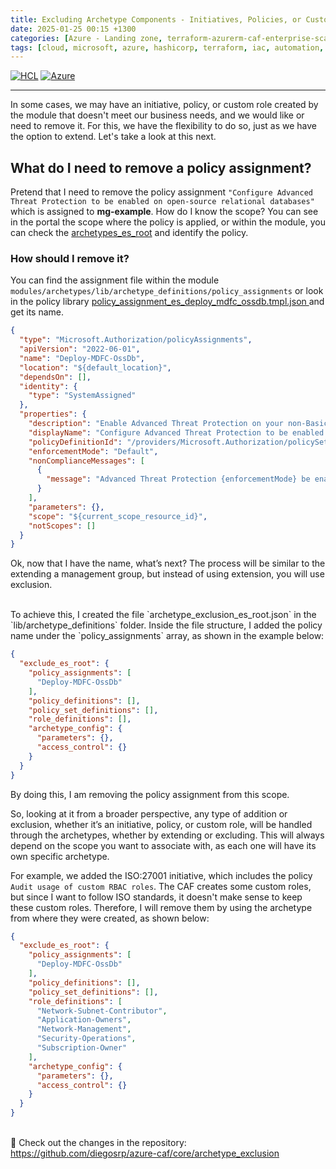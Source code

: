 ```yaml
---
title: Excluding Archetype Components - Initiatives, Policies, or Custom Roles
date: 2025-01-25 00:15 +1300
categories: [Azure - Landing zone, terraform-azurerm-caf-enterprise-scale]
tags: [cloud, microsoft, azure, hashicorp, terraform, iac, automation, infrastructure, security, governance, core, caf, management, policy, enterprise-scale]
---
```


[![HCL](https://img.shields.io/badge/language-HCL-blueviolet)](https://www.terraform.io/)
[![Azure](https://img.shields.io/badge/provider-Azure-blue)](https://registry.terraform.io/providers/hashicorp/azurerm/latest)

---

In some cases, we may have an initiative, policy, or custom role created by the module that doesn't meet our business needs, and we would like or need to remove it. For this, we have the flexibility to do so, just as we have the option to extend. Let's take a look at this next.

## What do I need to remove a policy assignment?
Pretend that I need to remove the policy assignment `"Configure Advanced Threat Protection to be enabled on open-source relational databases"` which is assigned to **mg-example**. How do I know the scope?
You can see in the portal the scope where the policy is applied, or within the module, you can check the <a href="https://github.com/Azure/terraform-azurerm-caf-enterprise-scale/blob/main/modules/archetypes/lib/archetype_definitions/archetype_definition_es_root.tmpl.json" target="_blank">archetypes_es_root</a> and identify the policy.

### How should I remove it?
You can find the assignment file within the module `modules/archetypes/lib/archetype_definitions/policy_assignments` or look in the policy library <a href="https://github.com/Azure/terraform-azurerm-caf-enterprise-scale/blob/main/modules/archetypes/lib/policy_assignments/policy_assignment_es_deploy_mdfc_ossdb.tmpl.json" target="_blank">policy_assignment_es_deploy_mdfc_ossdb.tmpl.json
</a> and get its name.

```json
{
  "type": "Microsoft.Authorization/policyAssignments",
  "apiVersion": "2022-06-01",
  "name": "Deploy-MDFC-OssDb",
  "location": "${default_location}",
  "dependsOn": [],
  "identity": {
    "type": "SystemAssigned"
  },
  "properties": {
    "description": "Enable Advanced Threat Protection on your non-Basic tier open-source relational databases to detect anomalous activities indicating unusual and potentially harmful attempts to access or exploit databases. See https://aka.ms/AzDforOpenSourceDBsDocu.",
    "displayName": "Configure Advanced Threat Protection to be enabled on open-source relational databases",
    "policyDefinitionId": "/providers/Microsoft.Authorization/policySetDefinitions/e77fc0b3-f7e9-4c58-bc13-cb753ed8e46e",
    "enforcementMode": "Default",
    "nonComplianceMessages": [
      {
        "message": "Advanced Threat Protection {enforcementMode} be enabled on open-source relational databases."
      }
    ],
    "parameters": {},
    "scope": "${current_scope_resource_id}",
    "notScopes": []
  }
}
```

Ok, now that I have the name, what’s next? The process will be similar to the extending a management group, but instead of using extension, you will use exclusion.

<br>
To achieve this, I created the file `archetype_exclusion_es_root.json` in the `lib/archetype_definitions` folder. Inside the file structure, I added the policy name under the `policy_assignments` array, as shown in the example below:


```json
{
  "exclude_es_root": {
    "policy_assignments": [
      "Deploy-MDFC-OssDb"
    ],
    "policy_definitions": [],
    "policy_set_definitions": [],
    "role_definitions": [],
    "archetype_config": {
      "parameters": {},
      "access_control": {}
    }
  }
}
```
By doing this, I am removing the policy assignment from this scope.

So, looking at it from a broader perspective, any type of addition or exclusion, whether it’s an initiative, policy, or custom role, will be handled through the archetypes, whether by extending or excluding. This will always depend on the scope you want to associate with, as each one will have its own specific archetype.

For example, we added the ISO:27001 initiative, which includes the policy `Audit usage of custom RBAC roles`. The CAF creates some custom roles, but since I want to follow ISO standards, it doesn't make sense to keep these custom roles. Therefore, I will remove them by using the archetype from where they were created, as shown below:

```json
{
  "exclude_es_root": {
    "policy_assignments": [
      "Deploy-MDFC-OssDb"
    ],
    "policy_definitions": [],
    "policy_set_definitions": [],
    "role_definitions": [
      "Network-Subnet-Contributor",
      "Application-Owners",
      "Network-Management",
      "Security-Operations",
      "Subscription-Owner"
    ],
    "archetype_config": {
      "parameters": {},
      "access_control": {}
    }
  }
}
```
<br>
🔗 Check out the changes in the repository: <a href="https://github.com/diegosrp/azure-caf/tree/v1.0.4/core" target="_blank">https://github.com/diegosrp/azure-caf/core/archetype_exclusion</a>